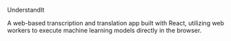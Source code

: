 UnderstandIt


A web-based transcription and translation app built with React, utilizing web workers to execute machine learning models directly in the browser.
